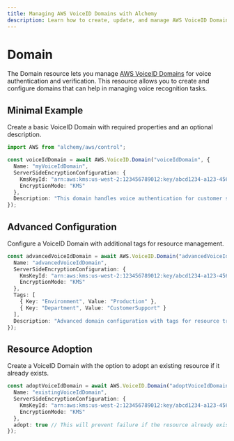 ```yaml
---
title: Managing AWS VoiceID Domains with Alchemy
description: Learn how to create, update, and manage AWS VoiceID Domains using Alchemy Cloud Control.
---
```


# Domain

The Domain resource lets you manage [AWS VoiceID Domains](https://docs.aws.amazon.com/voiceid/latest/userguide/) for voice authentication and verification. This resource allows you to create and configure domains that can help in managing voice recognition tasks.

## Minimal Example

Create a basic VoiceID Domain with required properties and an optional description.

```ts
import AWS from "alchemy/aws/control";

const voiceIdDomain = await AWS.VoiceID.Domain("voiceIdDomain", {
  Name: "myVoiceIdDomain",
  ServerSideEncryptionConfiguration: {
    KmsKeyId: "arn:aws:kms:us-west-2:123456789012:key/abcd1234-a123-456a-a12b-a123b4cd56ef",
    EncryptionMode: "KMS"
  },
  Description: "This domain handles voice authentication for customer support."
});
```

## Advanced Configuration

Configure a VoiceID Domain with additional tags for resource management.

```ts
const advancedVoiceIdDomain = await AWS.VoiceID.Domain("advancedVoiceIdDomain", {
  Name: "advancedVoiceIdDomain",
  ServerSideEncryptionConfiguration: {
    KmsKeyId: "arn:aws:kms:us-west-2:123456789012:key/abcd1234-a123-456a-a12b-a123b4cd56ef",
    EncryptionMode: "KMS"
  },
  Tags: [
    { Key: "Environment", Value: "Production" },
    { Key: "Department", Value: "CustomerSupport" }
  ],
  Description: "Advanced domain configuration with tags for resource tracking."
});
```

## Resource Adoption

Create a VoiceID Domain with the option to adopt an existing resource if it already exists.

```ts
const adoptVoiceIdDomain = await AWS.VoiceID.Domain("adoptVoiceIdDomain", {
  Name: "existingVoiceIdDomain",
  ServerSideEncryptionConfiguration: {
    KmsKeyId: "arn:aws:kms:us-west-2:123456789012:key/abcd1234-a123-456a-a12b-a123b4cd56ef",
    EncryptionMode: "KMS"
  },
  adopt: true // This will prevent failure if the resource already exists
});
```